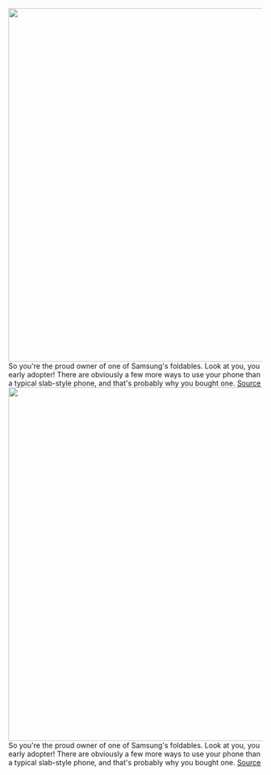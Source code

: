 <img src='https://cdn.vox-cdn.com/thumbor/El45M2Z5N5QMgfTQsGfrV7YCqCA=/0x0:2040x1360/1200x800/filters:focal(857x517:1183x843)/cdn.vox-cdn.com/uploads/chorus_image/image/71237291/VRG_Illo_S_Haddad_HT003_Z_Fold_4.0.jpg' width='700px' /><br/>
So you're the proud owner of one of Samsung's foldables. Look at you, you early adopter! There are obviously a few more ways to use your phone than a typical slab-style phone, and that's probably why you bought one.
<a href='https://www.theverge.com/23303069/galaxy-z-flip-fold-flex-mode-panel-touchpad-how-to-use'> Source <a/><img src='https://cdn.vox-cdn.com/thumbor/El45M2Z5N5QMgfTQsGfrV7YCqCA=/0x0:2040x1360/1200x800/filters:focal(857x517:1183x843)/cdn.vox-cdn.com/uploads/chorus_image/image/71237291/VRG_Illo_S_Haddad_HT003_Z_Fold_4.0.jpg' width='700px' /><br/>
So you're the proud owner of one of Samsung's foldables. Look at you, you early adopter! There are obviously a few more ways to use your phone than a typical slab-style phone, and that's probably why you bought one.
<a href='https://www.theverge.com/23303069/galaxy-z-flip-fold-flex-mode-panel-touchpad-how-to-use'> Source <a/>
